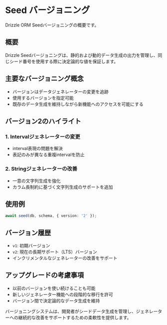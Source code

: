 # Seed バージョニング

Drizzle ORM Seedバージョニングの概要です。

## 概要

Drizzle Seedバージョニングは、静的および動的データ生成の出力を管理し、同じシード番号を使用する際に決定論的な値を保証します。

## 主要なバージョニング概念

- バージョンはデータジェネレーターの変更を追跡
- 使用するバージョンを指定可能
- 既存のデータ生成を維持しながら新機能へのアクセスを可能にする

## バージョン2のハイライト

### 1. Intervalジェネレーターの変更
- interval表現の問題を解決
- 表記のみが異なる重複intervalを防止

### 2. Stringジェネレーターの改善
- 一意の文字列生成を強化
- カラム長制約に基づく文字列生成のサポートを追加

## 使用例

```typescript
await seed(db, schema, { version: '2' });
```

## バージョン履歴

- `v1`: 初期バージョン
- `v2`: 現在の長期サポート（LTS）バージョン
- インクリメンタルなジェネレーターの改善をサポート

## アップグレードの考慮事項

- 以前のバージョンを使い続けることも可能
- 新しいジェネレーター機能への段階的な移行を許可
- バージョン間で決定論的なデータ生成を維持

バージョニングシステムは、開発者がシードデータ生成を管理し、ジェネレーターへの継続的な改善をサポートするための柔軟性を提供します。
